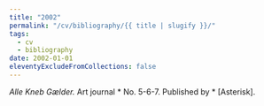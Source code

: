 ```yaml
---
title: "2002"
permalink: "/cv/bibliography/{{ title | slugify }}/"
tags:
  - cv
  - bibliography
date: 2002-01-01
eleventyExcludeFromCollections: false
---
```


<em>Alle Kneb Gælder.</em> Art journal * No. 5-6-7. Published by * [Asterisk].